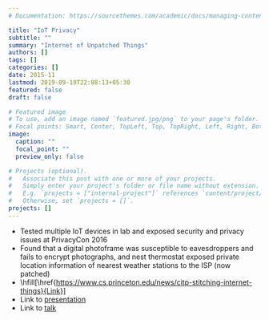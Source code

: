 ```yaml
---
# Documentation: https://sourcethemes.com/academic/docs/managing-content/

title: "IoT Privacy"
subtitle: ""
summary: "Internet of Unpatched Things"
authors: []
tags: []
categories: []
date: 2015-11
lastmod: 2019-09-19T22:08:13+05:30
featured: false
draft: false

# Featured image
# To use, add an image named `featured.jpg/png` to your page's folder.
# Focal points: Smart, Center, TopLeft, Top, TopRight, Left, Right, BottomLeft, Bottom, BottomRight.
image:
  caption: ""
  focal_point: ""
  preview_only: false

# Projects (optional).
#   Associate this post with one or more of your projects.
#   Simply enter your project's folder or file name without extension.
#   E.g. `projects = ["internal-project"]` references `content/project/deep-learning/index.md`.
#   Otherwise, set `projects = []`.
projects: []
---
```


- Tested multiple IoT devices in lab and exposed security and privacy issues at PrivacyCon 2016
- Found that a digital photoframe was susceptible to eavesdroppers and fails to encrypt photographs, and nest thermostat exposed private location information of nearest weather stations to the ISP (now patched)
- \hfill[\href{https://www.cs.princeton.edu/news/citp-stitching-internet-things}{Link}]
- Link to [presentation](../../publication/privacycon2016-grover.pdf)
- Link to [talk](https://www.youtube.com/watch?v=-778aD_XVKI)